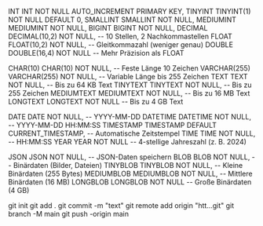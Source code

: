 INT           INT NOT NULL AUTO_INCREMENT PRIMARY KEY,
TINYINT       TINYINT(1) NOT NULL DEFAULT 0,
SMALLINT      SMALLINT NOT NULL,
MEDIUMINT     MEDIUMINT NOT NULL,
BIGINT        BIGINT NOT NULL,
DECIMAL       DECIMAL(10,2) NOT NULL,   -- 10 Stellen, 2 Nachkommastellen
FLOAT         FLOAT(10,2) NOT NULL,     -- Gleitkommazahl (weniger genau)
DOUBLE        DOUBLE(16,4) NOT NULL     -- Mehr Präzision als FLOAT


CHAR(10)      CHAR(10) NOT NULL,        -- Feste Länge 10 Zeichen
VARCHAR(255)  VARCHAR(255) NOT NULL,    -- Variable Länge bis 255 Zeichen
TEXT          TEXT NOT NULL,            -- Bis zu 64 KB Text
TINYTEXT      TINYTEXT NOT NULL,        -- Bis zu 255 Zeichen
MEDIUMTEXT    MEDIUMTEXT NOT NULL,      -- Bis zu 16 MB Text
LONGTEXT      LONGTEXT NOT NULL         -- Bis zu 4 GB Text

DATE          DATE NOT NULL,            -- YYYY-MM-DD
DATETIME      DATETIME NOT NULL,        -- YYYY-MM-DD HH:MM:SS
TIMESTAMP     TIMESTAMP DEFAULT CURRENT_TIMESTAMP, -- Automatische Zeitstempel
TIME          TIME NOT NULL,            -- HH:MM:SS
YEAR          YEAR NOT NULL             -- 4-stellige Jahreszahl (z. B. 2024)

JSON          JSON NOT NULL,             -- JSON-Daten speichern
BLOB          BLOB NOT NULL,             -- Binärdaten (Bilder, Dateien)
TINYBLOB      TINYBLOB NOT NULL,         -- Kleine Binärdaten (255 Bytes)
MEDIUMBLOB    MEDIUMBLOB NOT NULL,       -- Mittlere Binärdaten (16 MB)
LONGBLOB      LONGBLOB NOT NULL          -- Große Binärdaten (4 GB)


git init
git add .
git commit -m "text"
git remote add origin "htt...git"
git branch -M main
git push -origin main
